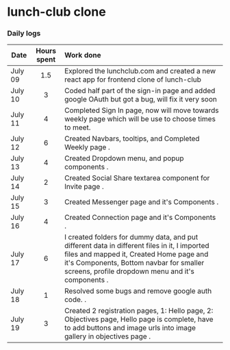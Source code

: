 # lunch-club clone

### Daily logs

| Date    | Hours spent | Work done                                                                                                                                                                                                                                |
| ------- | :---------: | :--------------------------------------------------------------------------------------------------------------------------------------------------------------------------------------------------------------------------------------- |
| July 09 |     1.5     | Explored the lunchclub.com and created a new react app for frontend clone of lunch-club                                                                                                                                                  |
| July 10 |      3      | Coded half part of the sign-in page and added google OAuth but got a bug, will fix it very soon                                                                                                                                          |
| July 11 |      4      | Completed Sign In page, now will move towards weekly page which will be use to choose times to meet.                                                                                                                                     |
| July 12 |      6      | Created Navbars, tooltips, and Completed Weekly page .                                                                                                                                                                                   |
| July 13 |      4      | Created Dropdown menu, and popup components .                                                                                                                                                                                            |
| July 14 |      2      | Created Social Share textarea component for Invite page .                                                                                                                                                                                | 
| July 15 |      3      | Created Messenger page and it's Components .                                                                                                                                                                                             |
| July 16 |      4      | Created Connection page and it's Components .                                                                                                                                                                                            |
| July 17 |      6      | I created folders for dummy data, and put different data in different files in it, I imported files and mapped it, Created Home page and it's Components, Bottom navbar for smaller screens, profile dropdown menu and it's components . |
| July 18 |      1      | Resolved some bugs and remove google auth code. .                                                                                                                                                                                        |
| July 19 |      3      | Created 2 registration pages, 1: Hello page, 2: Objectives page, Hello page is complete, have to add buttons and image urls into image gallery in objectives page .                                                                      |
